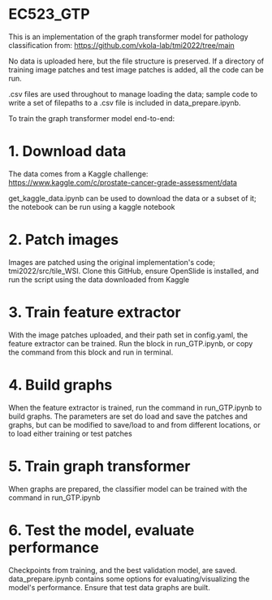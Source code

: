 # EC523_GTP

This is an implementation of the graph transformer model for pathology classification from:
https://github.com/vkola-lab/tmi2022/tree/main

No data is uploaded here, but the file structure is preserved. If a directory of training image patches and test image patches is added, all the code can be run.

.csv files are used throughout to manage loading the data; sample code to write a set of filepaths to a .csv file is included in data_prepare.ipynb.

To train the graph transformer model end-to-end:

# 1. Download data
The data comes from a Kaggle challenge: https://www.kaggle.com/c/prostate-cancer-grade-assessment/data

get_kaggle_data.ipynb can be used to download the data or a subset of it; the notebook can be run using a kaggle notebook

# 2. Patch images
Images are patched using the original implementation's code; tmi2022/src/tile_WSI. Clone this GitHub, ensure OpenSlide is installed, and run the script using the data downloaded from Kaggle

# 3. Train feature extractor
With the image patches uploaded, and their path set in config.yaml, the feature extractor can be trained. Run the block in run_GTP.ipynb, or copy the command from this block and run in terminal.

# 4. Build graphs
When the feature extractor is trained, run the command in run_GTP.ipynb to build graphs. The parameters are set do load and save the patches and graphs, but can be modified to save/load to and from different locations, or to load either training or test patches

# 5. Train graph transformer
When graphs are prepared, the classifier model can be trained with the command in run_GTP.ipynb

# 6. Test the model, evaluate performance
Checkpoints from training, and the best validation model, are saved. data_prepare.ipynb contains some options for evaluating/visualizing the model's performance. Ensure that test data graphs are built.
